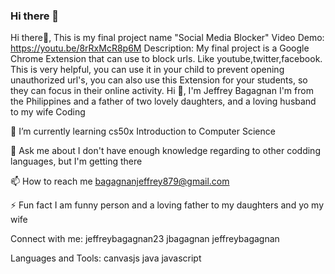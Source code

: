 ### Hi there 👋

Hi there👋,
This is my final project name "Social Media Blocker"
Video Demo: https://youtu.be/8rRxMcR8p6M
Description: My final project is a Google Chrome Extension that can use to block urls. Like youtube,twitter,facebook. This is very helpful, you can use it in your child to prevent opening unauthorized url's, you can also use this Extension for your students, so they can focus in their online activity.
Hi 👋, I'm Jeffrey Bagagnan
I'm from the Philippines and a father of two lovely daughters, and a loving husband to my wife
Coding

🌱 I’m currently learning cs50x Introduction to Computer Science

💬 Ask me about I don't have enough knowledge regarding to other codding languages, but I'm getting there

📫 How to reach me bagagnanjeffrey879@gmail.com

⚡ Fun fact I am funny person and a loving father to my daughters and yo my wife

Connect with me:
jeffreybagagnan23 jbagagnan jeffreybagagnan

Languages and Tools:
canvasjs java javascript
